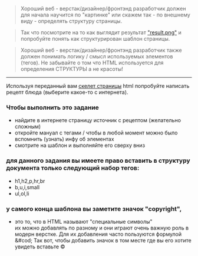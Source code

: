 > Хороший веб - верстак/дизайнер/фронтэнд разработчик 
> должен для начала научится по "картинке"
> или скажем так - по внешнему виду - определять структуру страницы.

> Так что посмотрите на то как выглядит результат ["result.png"](result.ru.png) 
> и попробуйте понять как структурирован шаблон страницы.

> Хороший веб - верстак/дизайнер/фронтэнд разработчик также должен понимать логику / смысл
> используемых элементов (тегов). Не забывайте о том что HTML 
> используется для определения СТРУКТУРЫ а не красоты!

---

Используя переданный вам [скелет страницы](recipe.ru.html) html 
попробуйте написать рецепт блюда (выберите какое-то с интернета).


### Чтобы выполнить это задание
  * найдите в интернете страницу источник c рецептом (желательно сложным)
  * откройте мануал с тегами / чтобы в любой момент 
    можно было вспомнить (узнать) инфу об элементах
  * смотрите на шаблон и выполняйте его сверху вниз

### для данного задания вы имеете право вставить в структуру документа только следующий набор тегов:
  * h1,h2,p,hr,br
  * b,u,i,small
  * ul,ol,li

### у самого конца шаблона вы заметите значок "copyright", 
  * это то, что в HTML называют "специальные символы"    
    их можно добавлять по разному и они играют очень важную роль в модерн верстке.
    Для их добавления часто пользуются формулой &#cod;
    Так вот, чтобы добавить значок в том месте где вы его хотите увидеть 
    вставьте &copy;
  

